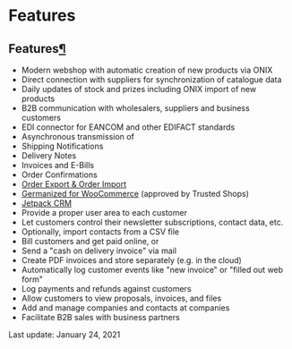 # Features

## Features[¶](features.md#features) <a id="features"></a>

* Modern webshop with automatic creation of new products via ONIX
* Direct connection with suppliers for synchronization of catalogue data
* Daily updates of stock and prizes including ONIX import of new products
* B2B communication with wholesalers, suppliers and business customers
* EDI connector for EANCOM and other EDIFACT standards
* Asynchronous transmission of
* Shipping Notifications
* Delivery Notes
* Invoices and E-Bills
* Order Confirmations
* [Order Export & Order Import](https://wordpress.org/plugins/order-import-export-for-woocommerce/)
* [Germanized for WooCommerce](https://wordpress.org/plugins/woocommerce-germanized/) \(approved by Trusted Shops\)
* [Jetpack CRM](https://wordpress.org/plugins/zero-bs-crm/)
* Provide a proper user area to each customer
* Let customers control their newsletter subscriptions, contact data, etc.
* Optionally, import contacts from a CSV file
* Bill customers and get paid online, or
* Send a "cash on delivery invoice" via mail
* Create PDF invoices and store separately \(e.g. in the cloud\)
* Automatically log customer events like "new invoice" or "filled out web form"
* Log payments and refunds against customers
* Allow customers to view proposals, invoices, and files
* Add and manage companies and contacts at companies
* Facilitate B2B sales with business partners

 Last update: January 24, 2021

